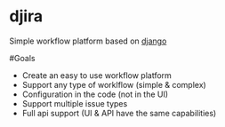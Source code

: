 # djira
Simple workflow platform based on [django](https://www.djangoproject.com/)

#Goals
- Create an easy to use workflow platform
- Support any type of worklflow (simple & complex)
- Configuration in the code (not in the UI)
- Support multiple issue types
- Full api support (UI & API have the same capabilities)
